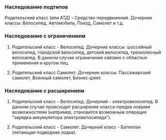 ### Наследование подтипов
Родительский класс (или АТД) - Средство передвижения. Дочерние классы: Велосипед, Автомобиль, Поезд, Самолет и т.д.

### Наследование с ограничением
1. Родительский класс - Велосипед. Дочерние классы: шоссейный велосипед, городской велосипед, детский велосипед, трехколесный велосипед. В данном случае ограничение связано с областью применения и кругом лиц.

2. Родительский класс Самолет. Дочерние классы: Пассажирский самолет, Военный самолет, Бизнес-джет.

### Наследование с расширением
1. Родительский класс - Велосипед. Дочерний - электровелосипед. В данном случае происходит расширение класса-предка новыми возможностями (например, становится возможным операция "зарядка аккумулятора электровелосипеда").

2. Родительский класс - Самолет. Дочерний класс - Батиплан (летающая подводная лодка).